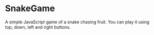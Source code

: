 # SnakeGame
A simple JavaScript game of a snake chasing fruit. You can play it using top, down, left and right buttons.
